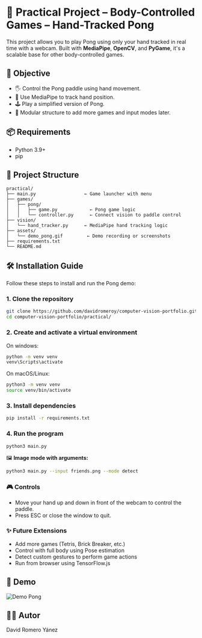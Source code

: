 # 📄 Practical Project –  Body-Controlled Games – Hand-Tracked Pong

This project allows you to play Pong using only your hand tracked in real time with a webcam. Built with **MediaPipe**, **OpenCV**, and **PyGame**, it's a scalable base for other body-controlled games.

## 🎯 Objective

- 🖐 Control the Pong paddle using hand movement.
- 🧠 Use MediaPipe to track hand position.
- 🕹️ Play a simplified version of Pong.
- 🧩 Modular structure to add more games and input modes later.

## 📦 Requirements
- Python 3.9+
- pip

## 📁 Project Structure
```
practical/
├── main.py                  ← Game launcher with menu
├── games/
│   ├── pong/
│   │   ├── game.py            ← Pong game logic
│   │   └── controller.py      ← Connect vision to paddle control
├── vision/
│   └── hand_tracker.py      ← MediaPipe hand tracking logic
├── assets/
│   └── demo_pong.gif         ← Demo recording or screenshots
├── requirements.txt
└── README.md
```


## 🛠️ Installation Guide

Follow these steps to install and run the Pong demo:

### 1. Clone the repository

```bash
git clone https://github.com/davidromeroy/computer-vision-portfolio.git
cd computer-vision-portfolio/practical/
```

### 2. Create and activate a virtual environment

On windows:
```bash
python -m venv venv
venv\Scripts\activate
```

On macOS/Linux:
```bash
python3 -m venv venv
source venv/bin/activate
```

### 3. Install dependencies
```bash
pip install -r requirements.txt
```

### 4. Run the program

```bash
python3 main.py
```
    
🖼 **Image mode with arguments:**

```bash
python3 main.py --input friends.png --mode detect
```

### 🎮 Controls
- Move your hand up and down in front of the webcam to control the paddle.
- Press ESC or close the window to quit.

### ✨ Future Extensions

- Add more games (Tetris, Brick Breaker, etc.)
- Control with full body using Pose estimation
- Detect custom gestures to perform game actions
- Run from browser using TensorFlow.js



## 📸 Demo

![Demo Pong](./assets/demo_pong.gif)

<!-- <h2>📸 Visual Results - Static Images</h2>
<table style="width:100%; table-layout: fixed;">
  <thead>
    <tr>
      <th style="text-align:center;">Original</th>
      <th style="text-align:center;">Detection</th>
      <th style="text-align:center;">Blur</th>
    </tr>
  </thead>
  <tbody>
    <tr>
      <td><img src="./media/friends.png" style="width:250px; height:200px; object-fit:cover;"/></td>
      <td><img src="./media/detected_friends.png" style="width:250px; height:200px; object-fit:cover;"/></td>
      <td><img src="./media/blurred_friends.png" style="width:250px; height:200px; object-fit:cover;"/></td>
    </tr>
    <tr>
      <td><img src="./media/graduationIA.png" style="width:250px; height:200px; object-fit:cover;"/></td>
      <td><img src="./media/detected_graduationIA.png" style="width:250px; height:200px; object-fit:cover;"/></td>
      <td><img src="./media/blurred_graduationIA.png" style="width:250px; height:200px; object-fit:cover;"/></td>
    </tr>
    <tr>
      <td><img src="./media/meeting.png" style="width:250px; height:200px; object-fit:cover;"/></td>
      <td><img src="./media/detected_meeting.png" style="width:250px; height:200px; object-fit:cover;"/></td>
      <td><img src="./media/blurred_meeting.png" style="width:250px; height:200px; object-fit:cover;"/></td>
    </tr>
  </tbody>
</table>




<h2>🎥 Results - Captures from Webcam</h2>

<table style="width:100%; table-layout: fixed;">
  <thead>
    <tr>
      <th style="text-align:center;">Original Webcam</th>
      <th style="text-align:center;">Detection</th>
      <th style="text-align:center;">Blur</th>
    </tr>
  </thead>
  <tbody>
    <tr>
      <td><img src="./media/webcam_original.png" style="width:100%; max-width:250px; object-fit:cover;"></td>
      <td><img src="./media/webcam_detected.png" style="width:100%; max-width:250px; object-fit:cover;"></td>
      <td><img src="./media/webcam_blurred.png" style="width:100%; max-width:250px; object-fit:cover;"></td>
    </tr>
  </tbody>
</table>
-->


## 🧑‍💻 Autor
David Romero Yánez
